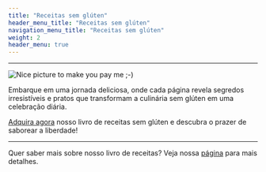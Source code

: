 ```yaml
---
title: "Receitas sem glúten"
header_menu_title: "Receitas sem glúten"
navigation_menu_title: "Receitas sem glúten"
weight: 2
header_menu: true
---
```

---
![Nice picture to make you pay me ;-)](../images/selective-focus-photography-of-pasta-with-tomato-and-basil-1279330.jpg)

Embarque em uma jornada deliciosa, onde cada página revela segredos irresistíveis e pratos que transformam a culinária sem glúten em uma celebração diária.

[Adquira agora](páginaHotmart) nosso livro de receitas sem glúten e descubra o prazer de saborear a liberdade!

---

Quer saber mais sobre nosso livro de receitas? Veja nossa [página](gluten) para mais detalhes.
